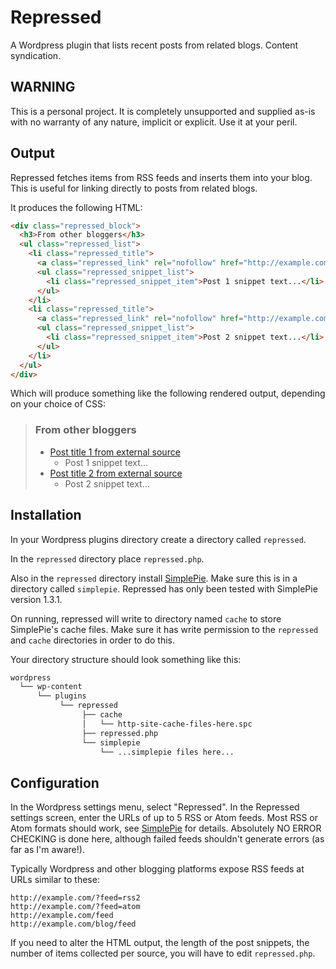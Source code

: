 # Repressed

A Wordpress plugin that lists recent posts from related blogs. Content syndication.

## WARNING

This is a personal project. It is completely unsupported and supplied as-is with no warranty of any nature, implicit or explicit. Use it at your peril.


## Output

Repressed fetches items from RSS feeds and inserts them into your blog. This is useful for linking directly to posts from related blogs.

It produces the following HTML:

```HTML
<div class="repressed_block">
  <h3>From other bloggers</h3>
  <ul class="repressed_list">
    <li class="repressed_title">
      <a class="repressed_link" rel="nofollow" href="http://example.com/link-1">Post title 1 from external source.</a>
      <ul class="repressed_snippet_list">
        <li class="repressed_snippet_item">Post 1 snippet text...</li>
      </ul>
    </li>
    <li class="repressed_title">
      <a class="repressed_link" rel="nofollow" href="http://example.com/link-1">Post title 2 from external source.</a>
      <ul class="repressed_snippet_list">
        <li class="repressed_snippet_item">Post 2 snippet text...</li>
      </ul>
    </li>
  </ul>
</div>
```

Which will produce something like the following rendered output, depending on your choice of CSS:

> ### From other bloggers
> * [Post title 1 from external source](http://example.com/link-1)
>   * Post 1 snippet text...
> * [Post title 2 from external source](http://example.com/link-2)
>   * Post 2 snippet text...


## Installation

In your Wordpress plugins directory create a directory called `repressed`.

In the `repressed` directory place `repressed.php`.

Also in the `repressed` directory install [SimplePie](http://simplepie.org/). Make sure this is in a directory called `simplepie`. Repressed has only been tested with SimplePie version 1.3.1.

On running, repressed will write to directory named `cache` to store SimplePie's cache files. Make sure it has write permission to the `repressed` and `cache` directories in order to do this.

Your directory structure should look something like this:

```bash
wordpress
  └── wp-content
      └── plugins
           └── repressed
                ├── cache
                │   └── http-site-cache-files-here.spc
                ├── repressed.php
                └── simplepie
                    └── ...simplepie files here...
```

## Configuration

In the Wordpress settings menu, select "Repressed". In the Repressed settings screen, enter the URLs of up to 5 RSS or Atom feeds. Most RSS or Atom formats should work, see [SimplePie](http://simplepie.org) for details. Absolutely NO ERROR CHECKING is done here, although failed feeds shouldn't generate errors (as far as I'm aware!).

Typically Wordpress and other blogging platforms expose RSS feeds at URLs similar to these:

```
http://example.com/?feed=rss2
http://example.com/?feed=atom
http://example.com/feed
http://example.com/blog/feed
```

If you need to alter the HTML output, the length of the post snippets, the number of items collected per source, you will have to edit `repressed.php`.
